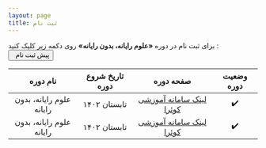 ```yaml
---
layout: page
title: ثبت نام
---
```


برای ثبت نام در دوره <b>«علوم رایانه، بدون رایانه»</b> روی دکمه زیر کلیک کنید :
<br/>
<a href="https://survey.porsline.ir/s/C5XiVYq" target="_blank"><button class="btn" style="font-family: Vazirmatn; cursor: pointer;"><i class="fa fa-external-link" style="line-height: 22px; vertical-align: top"></i> &nbsp; پیش ثبت نام</button></a>


| نام دوره | تاریخ شروع دوره | صفحه دوره | وضعیت دوره |
| :----: | :----: | :----: | :----: |
| علوم رایانه، بدون رایانه | تابستان ۱۴۰۲ | [لینک سامانه آموزشی کوئرا](https://quera.org/course/add_to_course/course/13785) | ✔️ |
| علوم رایانه، بدون رایانه | تابستان ۱۴۰۲ | [لینک سامانه آموزشی کوئرا](https://quera.org/course/add_to_course/course/13785) | ✔️ |

